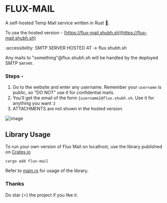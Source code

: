 # FLUX-MAIL

A self-hosted Temp Mail service written in Rust 🦀. 

To use the hosted version - [https://flux-mail.shubh.sh](https://flux-mail.shubh.sh)

:accessibility: SMTP SERVER HOSTED AT -> flux.shubh.sh 

Any mails to "something"@flux.shubh.sh will be handled by the deployed SMTP server.

### Steps - 
1) Go to the website and enter any username. Remember your `username` is public, so "DO NOT" use it for confidential mails.
2) You'll get the email of the form `{username}@flux.shubh.sh`. Use it for anything you want :)
3) ATTACHMENTS are not shown in the hosted version.


![image](https://github.com/user-attachments/assets/d4a63fac-c3d1-4e33-a072-4e8003389e23)

## Library Usage
To run your own version of Flux Mail on localhost, use the  library published on [Crates.io](https://crates.io/crates/flux-mail)

```
cargo add flux-mail
```

Refer to [main.rs](https://github.com/shubhexists/flux-mail/blob/master/src/main.rs) for usage of the library.

### Thanks

Do star (⭐) the project if you like it.
